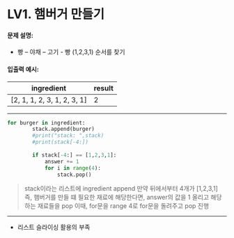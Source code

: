 # LV1. 햄버거 만들기 

#### 문제 설명:
* 빵 – 야채 – 고기 - 빵 (1,2,3,1) 순서를 찾기 


#### 입출력 예시:
|ingredient|result|
|-----|------|
|[2, 1, 1, 2, 3, 1, 2, 3, 1]|2|


-------
``` Python
for burger in ingredient:
        stack.append(burger)
        #print("stack: ",stack)
        #print(stack[-4:])
        
        if stack[-4:] == [1,2,3,1]:
            answer += 1
            for i in range(4):
                stack.pop()
```
>  stack이라는 리스트에 ingredient append
>  만약 뒤에서부터 4개가 [1,2,3,1] 즉, 햄버거를 만들 떄 필요한 재료에 해당한다면, answer의 값을 1 올리고 해당하는 재료들을 pop
>  이때, for문을 range 4로 for문을 돌려주고 pop 진행

-------
* 리스트 슬라이싱 활용의 부족 
